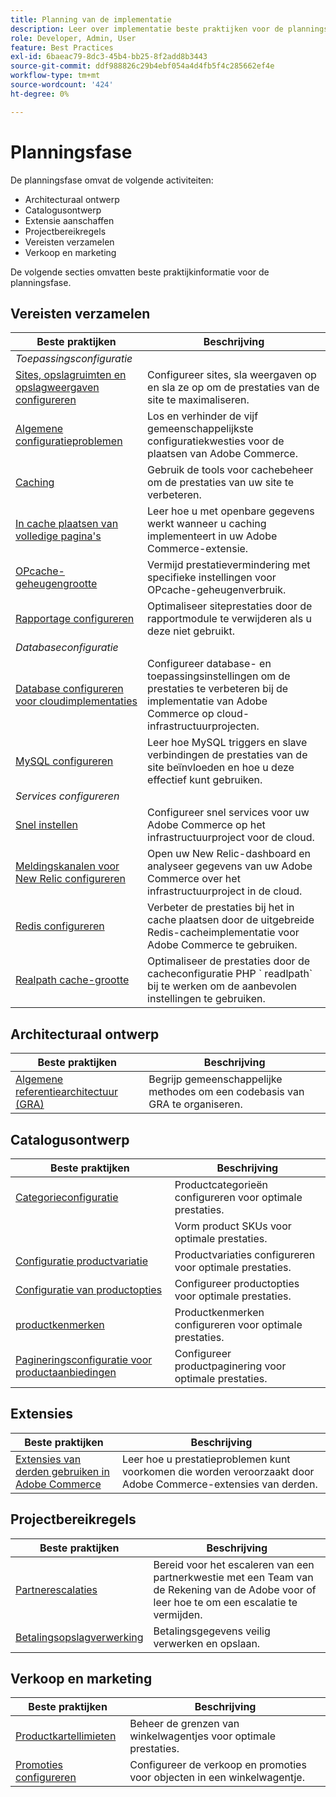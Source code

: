 ```yaml
---
title: Planning van de implementatie
description: Leer over implementatie beste praktijken voor de planningsfase van projecten van Adobe Commerce.
role: Developer, Admin, User
feature: Best Practices
exl-id: 6baeac79-8dc3-45b4-bb25-8f2add8b3443
source-git-commit: ddf988826c29b4ebf054a4d4fb5f4c285662ef4e
workflow-type: tm+mt
source-wordcount: '424'
ht-degree: 0%

---
```


# Planningsfase

De planningsfase omvat de volgende activiteiten:

- Architecturaal ontwerp
- Catalogusontwerp
- Extensie aanschaffen
- Projectbereikregels
- Vereisten verzamelen
- Verkoop en marketing

De volgende secties omvatten beste praktijkinformatie voor de planningsfase.

## Vereisten verzamelen

<table>
<thead>
  <tr>
    <th>Beste praktijken</th>
    <th>Beschrijving</th>
  </tr>
</thead>
<tbody>
  <tr>
    <td colspan="2"><em>Toepassingsconfiguratie</em></td>
  </tr>
  <tr>
    <td><a href="sites-stores-store-views.md">Sites, opslagruimten en opslagweergaven configureren</a></td>
    <td>Configureer sites, sla weergaven op en sla ze op om de prestaties van de site te maximaliseren.</td>
  </tr>
  <tr>
    <td><a href="https://business.adobe.com/blog/how-to/the-usual-suspects-5-configuration-issues-to-maximize-your-peak-sales">Algemene configuratieproblemen</a></td>
    <td>Los en verhinder de vijf gemeenschappelijkste configuratiekwesties voor de plaatsen van Adobe Commerce.</td>
  </tr>
  <tr>
    <td><a href="https://experienceleague.adobe.com/docs/commerce-admin/systems/tools/cache-management.html">Caching</a></td>
    <td>Gebruik de tools voor cachebeheer om de prestaties van uw site te verbeteren.</td>
  </tr>
  <tr>
    <td><a href="https://developer.adobe.com/commerce/php/development/cache/page/public-content/">In cache plaatsen van volledige pagina's</a></td>
    <td>Leer hoe u met openbare gegevens werkt wanneer u caching implementeert in uw Adobe Commerce-extensie.</td>
  </tr>
  <tr>
    <td><a href="opcache-memory-size.md">OPcache-geheugengrootte</a></td>
    <td>Vermijd prestatievermindering met specifieke instellingen voor OPcache-geheugenverbruik.</td>
  </tr>
  <tr>
    <td><a href="reporting-configuration.md">Rapportage configureren</a></td>
    <td>Optimaliseer siteprestaties door de rapportmodule te verwijderen als u deze niet gebruikt.</td>
  </tr>
  <tr>
    <td colspan="2"><em>Databaseconfiguratie</em></td>
  </tr>
  <tr>
    <td><a href="database-on-cloud.md">Database configureren voor cloudimplementaties</a></td>
    <td>Configureer database- en toepassingsinstellingen om de prestaties te verbeteren bij de implementatie van Adobe Commerce op cloud-infrastructuurprojecten.</td>
  </tr>
  <tr>
    <td><a href="mysql-configuration.md">MySQL configureren</a></td>
    <td>Leer hoe MySQL triggers en slave verbindingen de prestaties van de site beïnvloeden en hoe u deze effectief kunt gebruiken.</td>
  </tr>
  <tr>
    <td colspan="2"><em>Services configureren</em></td>
  </tr>
  <tr>
    <td><a href="https://experienceleague.adobe.com/docs/commerce-cloud-service/user-guide/cdn/setup-fastly/fastly-configuration.html">Snel instellen</a></td>
    <td>Configureer snel services voor uw Adobe Commerce op het infrastructuurproject voor de cloud.</td>
  </tr>
  <tr>
    <td><a href="https://experienceleague.adobe.com/docs/commerce-cloud-service/user-guide/monitor/new-relic.html">Meldingskanalen voor New Relic configureren</a></td>
    <td>Open uw New Relic-dashboard en analyseer gegevens van uw Adobe Commerce over het infrastructuurproject in de cloud.</td>
  </tr>
  <tr>
    <td><a href="redis-service-configuration.md">Redis configureren</a></td>
    <td>Verbeter de prestaties bij het in cache plaatsen door de uitgebreide Redis-cacheimplementatie voor Adobe Commerce te gebruiken.</td>
  </tr>
  <tr>
    <td><a href="realpath-cache-size.md">Realpath cache-grootte</a></td>
    <td>Optimaliseer de prestaties door de cacheconfiguratie PHP ` readlpath` bij te werken om de aanbevolen instellingen te gebruiken.</td>
  </tr>
</tbody>
</table>

## Architecturaal ontwerp

| Beste praktijken | Beschrijving |
|----------------------------------------------------------------------------------------|----------------------------------------------------------|
| [Algemene referentiearchitectuur (GRA)](../../architecture/global-reference/examples.md) | Begrijp gemeenschappelijke methodes om een codebasis van GRA te organiseren. |

## Catalogusontwerp

| Beste praktijken | Beschrijving |
|---------------------------------------------------------------------------------------------------|---------------------------------------------------------------|
| [Categorieconfiguratie](catalog-management.md#category-limits) | Productcategorieën configureren voor optimale prestaties. |
| [&#x200B;](catalog-management.md#product-sku-limits) | Vorm product SKUs voor optimale prestaties. |
| [Configuratie productvariatie](catalog-management.md#product-variations) | Productvariaties configureren voor optimale prestaties. |
| [Configuratie van productopties](catalog-management.md#product-options) | Configureer productopties voor optimale prestaties. |
| [&#x200B; productkenmerken](catalog-management.md#product-attributes) | Productkenmerken configureren voor optimale prestaties. |
| [Pagineringsconfiguratie voor productaanbiedingen](catalog-management.md#product-listing-pagination) | Configureer productpaginering voor optimale prestaties. |

## Extensies

| Beste praktijken | Beschrijving |
|-----------------------------------------------------------------|----------------------------------------------------------------------------------------|
| [Extensies van derden gebruiken in Adobe Commerce](extensions.md) | Leer hoe u prestatieproblemen kunt voorkomen die worden veroorzaakt door Adobe Commerce-extensies van derden. |

## Projectbereikregels

| Beste praktijken | Beschrijving |
|--------------------------------------------------------------|--------------------------------------------------------------------------------------------------------------|
| [Partnerescalaties](partner-escalation.md) | Bereid voor het escaleren van een partnerkwestie met een Team van de Rekening van de Adobe voor of leer hoe te om een escalatie te vermijden. |
| [Betalingsopslagverwerking](payment-processing-storage.md) | Betalingsgegevens veilig verwerken en opslaan. |

## Verkoop en marketing

| Beste praktijken | Beschrijving |
|------------------------------------------------------------|--------------------------------------------------------------|
| [Productkartellimieten](catalog-management.md#cart-limits) | Beheer de grenzen van winkelwagentjes voor optimale prestaties. |
| [Promoties configureren](catalog-management.md#promotions) | Configureer de verkoop en promoties voor objecten in een winkelwagentje. |
